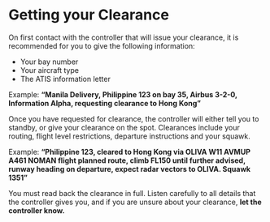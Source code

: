 # Getting your Clearance

On first contact with the controller that will issue your clearance, it is recommended for you to give
the following information:

- Your bay number
- Your aircraft type
- The ATIS information letter

Example: **“Manila Delivery, Philippine 123 on bay 35, Airbus 3-2-0, Information Alpha, requesting
clearance to Hong Kong”**

Once you have requested for clearance, the controller will either tell you to standby, or give your
clearance on the spot. Clearances include your routing, flight level restrictions, departure
instructions and your squawk.

Example: **“Philippine 123, cleared to Hong Kong via OLIVA W11 AVMUP A461 NOMAN flight
planned route, climb FL150 until further advised, runway heading on departure, expect radar
vectors to OLIVA. Squawk 1351”**

You must read back the clearance in full. Listen carefully to all details that the controller gives you,
and if you are unsure about your clearance, **let the controller know.**

